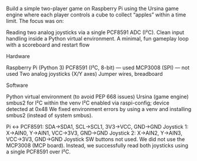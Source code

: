 Build a simple two-player game on Raspberry Pi using the Ursina game engine where each player controls a cube to collect “apples” within a time limit. The focus was on:

Reading two analog joysticks via a single PCF8591 ADC (I²C).
Clean input handling inside a Python virtual environment.
A minimal, fun gameplay loop with a scoreboard and restart flow


Hardware

Raspberry Pi (Python 3)
PCF8591 (I²C, 8-bit) — used
MCP3008 (SPI) — not used
Two analog joysticks (X/Y axes)
Jumper wires, breadboard

Software

Python virtual environment (to avoid PEP 668 issues)
Ursina (game engine)
smbus2 for I²C within the venv
I²C enabled via raspi-config; device detected at 0x48
We fixed environment errors by using a venv and installing smbus2 (instead of system smbus).


Pi ↔ PCF8591: SDA→SDA1, SCL→SCL1, 3V3→VCC, GND→GND
Joystick 1: X→AIN0, Y→AIN1, VCC→3V3, GND→GND
Joystick 2: X→AIN2, Y→AIN3, VCC→3V3, GND→GND
Joystick SW buttons not used.
We did not use the MCP3008 (MCP board). Instead, we successfully read both joysticks using a single PCF8591 over I²C.
